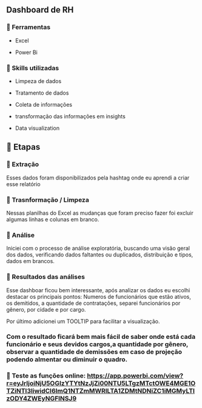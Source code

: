 ## Dashboard de RH



### 🔧 Ferramentas

- Excel
  
- Power Bi

### 📝 Skills utilizadas

- Limpeza de dados

- Tratamento de dados

- Coleta de informações

- transformação das informações em insights

- Data visualization

## 🔗 Etapas

### 🔗 Extração

Esses dados foram disponibilizados pela hashtag onde eu aprendi a criar esse relatório

### 🔗 Trasnformação / Limpeza
Nessas planilhas do Excel as mudanças que foram preciso fazer foi excluir algumas linhas e colunas em branco.

### 🔗 Análise

Iniciei com o processo de análise exploratória, buscando uma visão geral dos dados, verificando dados faltantes ou duplicados, distribuição e tipos, dados em brancos.

### 🔗 Resultados das análises

Esse dashboar ficou bem interessante, após analizar os dados eu escolhi destacar os principais pontos:
Numeros de funcionários que estão ativos, os demitidos, a quantidade de contratações, separei funcionários por gênero, por cidade e por cargo.

Por último adicionei um TOOLTIP  para facilitar a visualização.

### Com o resultado ficará bem mais fácil de saber onde está cada funcionário e seus devidos cargos,a quantidade por gênero, observar a quantidade de demissões em caso de projeção podendo almentar ou diminuir o quadro.


### 🔗 Teste as funções online: https://app.powerbi.com/view?r=eyJrIjoiNjU5OGIzYTYtNzJjZi00NTU5LTgzMTctOWE4MGE1OTZiNTI3IiwidCI6ImQ1NTZmMWRlLTA1ZDMtNDNiZC1iMGMyLTIzODY4ZWEyNGFlNSJ9



